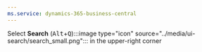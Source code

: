 ```yaml
---
ms.service: dynamics-365-business-central
---
```

Select **Search** (<kbd>Alt</kbd>+<kbd>Q</kbd>):::image type="icon" source="../media/ui-search/search_small.png"::: in the upper-right corner